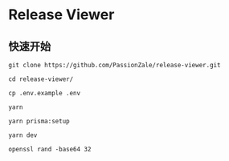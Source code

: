 # Release Viewer

## 快速开始

```shell
git clone https://github.com/PassionZale/release-viewer.git

cd release-viewer/

cp .env.example .env

yarn

yarn prisma:setup

yarn dev
```

`openssl rand -base64 32`
